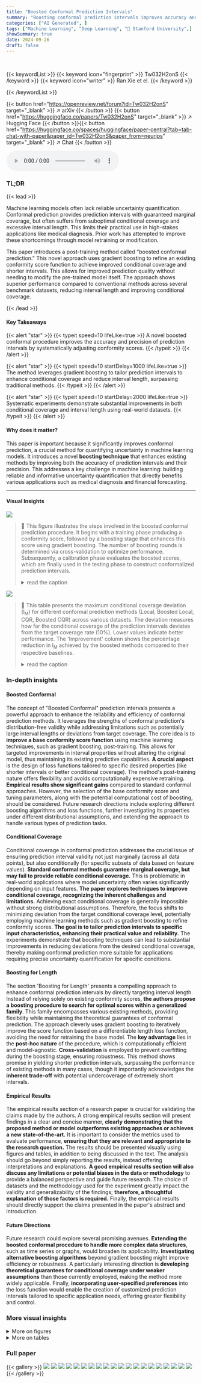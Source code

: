 ```yaml
---
title: "Boosted Conformal Prediction Intervals"
summary: "Boosting conformal prediction intervals improves accuracy and precision by tailoring them to specific desired properties via machine learning."
categories: ["AI Generated", ]
tags: ["Machine Learning", "Deep Learning", "🏢 Stanford University",]
showSummary: true
date: 2024-09-26
draft: false
---
```


<br>

{{< keywordList >}}
{{< keyword icon="fingerprint" >}} Tw032H2onS {{< /keyword >}}
{{< keyword icon="writer" >}} Ran Xie et el. {{< /keyword >}}
 
{{< /keywordList >}}

{{< button href="https://openreview.net/forum?id=Tw032H2onS" target="_blank" >}}
↗ arXiv
{{< /button >}}
{{< button href="https://huggingface.co/papers/Tw032H2onS" target="_blank" >}}
↗ Hugging Face
{{< /button >}}{{< button href="https://huggingface.co/spaces/huggingface/paper-central?tab=tab-chat-with-paper&paper_id=Tw032H2onS&paper_from=neurips" target="_blank" >}}
↗ Chat
{{< /button >}}




<audio controls>
    <source src="https://ai-paper-reviewer.com/Tw032H2onS/podcast.wav" type="audio/wav">
    Your browser does not support the audio element.
</audio>


### TL;DR


{{< lead >}}

Machine learning models often lack reliable uncertainty quantification. Conformal prediction provides prediction intervals with guaranteed marginal coverage, but often suffers from suboptimal conditional coverage and excessive interval length.  This limits their practical use in high-stakes applications like medical diagnosis.  Prior work has attempted to improve these shortcomings through model retraining or modification. 

This paper introduces a post-training method called "boosted conformal prediction." This novel approach uses gradient boosting to refine an existing conformity score function to achieve improved conditional coverage and shorter intervals. This allows for improved prediction quality without needing to modify the pre-trained model itself.  The approach shows superior performance compared to conventional methods across several benchmark datasets, reducing interval length and improving conditional coverage.

{{< /lead >}}


#### Key Takeaways

{{< alert "star" >}}
{{< typeit speed=10 lifeLike=true >}} A novel boosted conformal procedure improves the accuracy and precision of prediction intervals by systematically adjusting conformity scores. {{< /typeit >}}
{{< /alert >}}

{{< alert "star" >}}
{{< typeit speed=10 startDelay=1000 lifeLike=true >}} The method leverages gradient boosting to tailor prediction intervals to enhance conditional coverage and reduce interval length, surpassing traditional methods. {{< /typeit >}}
{{< /alert >}}

{{< alert "star" >}}
{{< typeit speed=10 startDelay=2000 lifeLike=true >}} Systematic experiments demonstrate substantial improvements in both conditional coverage and interval length using real-world datasets. {{< /typeit >}}
{{< /alert >}}

#### Why does it matter?
This paper is important because it significantly improves conformal prediction, a crucial method for quantifying uncertainty in machine learning models.  It introduces a novel **boosting technique** that enhances existing methods by improving both the accuracy of prediction intervals and their precision. This addresses a key challenge in machine learning: building reliable and informative uncertainty quantification that directly benefits various applications such as medical diagnosis and financial forecasting.

------
#### Visual Insights



![](https://ai-paper-reviewer.com/Tw032H2onS/figures_1_1.jpg)

> 🔼 This figure illustrates the steps involved in the boosted conformal prediction procedure.  It begins with a training phase producing a conformity score, followed by a boosting stage that enhances this score using gradient boosting. The number of boosting rounds is determined via cross-validation to optimize performance.  Subsequently, a calibration phase evaluates the boosted scores, which are finally used in the testing phase to construct conformalized prediction intervals.
> <details>
> <summary>read the caption</summary>
> Figure 1: Illustration of the boosted conformal prediction procedure. We introduce a boosting stage between training and calibration, where we boost τ rounds on the conformity score function E(·, ·) and obtain the boosted score E(†)(·,·). The number of boosting rounds τ is selected via cross-validation. A detailed description of the procedure is presented in Algorithm 1.
> </details>





![](https://ai-paper-reviewer.com/Tw032H2onS/tables_7_1.jpg)

> 🔼 This table presents the maximum conditional coverage deviation (l<sub>M</sub>) for different conformal prediction methods (Local, Boosted Local, CQR, Boosted CQR) across various datasets.  The deviation measures how far the conditional coverage of the prediction intervals deviates from the target coverage rate (10%). Lower values indicate better performance.  The 'Improvement' column shows the percentage reduction in l<sub>M</sub> achieved by the boosted methods compared to their respective baselines.
> <details>
> <summary>read the caption</summary>
> Table 1: Test set maximum deviation loss l<sub>M</sub> evaluated on various conformalized intervals. The best result achieved for each dataset is highlighted in bold.
> </details>





### In-depth insights


#### Boosted Conformal
The concept of "Boosted Conformal" prediction intervals presents a powerful approach to enhance the reliability and efficiency of conformal prediction methods.  It leverages the strengths of conformal prediction's distribution-free validity while addressing limitations such as potentially large interval lengths or deviations from target coverage.  The core idea is to **improve a base conformity score function** using machine learning techniques, such as gradient boosting, post-training. This allows for targeted improvements in interval properties without altering the original model, thus maintaining its existing predictive capabilities.  **A crucial aspect** is the design of loss functions tailored to specific desired properties (like shorter intervals or better conditional coverage). The method's post-training nature offers flexibility and avoids computationally expensive retraining.  **Empirical results show significant gains** compared to standard conformal approaches.  However, the selection of the base conformity score and tuning parameters, along with the potential computational cost of boosting, should be considered. Future research directions include exploring different boosting algorithms and loss functions, further investigating its properties under different distributional assumptions, and extending the approach to handle various types of prediction tasks.

#### Conditional Coverage
Conditional coverage in conformal prediction addresses the crucial issue of ensuring prediction interval validity not just marginally (across all data points), but also conditionally (for specific subsets of data based on feature values).  **Standard conformal methods guarantee marginal coverage, but may fail to provide reliable conditional coverage.** This is problematic in real-world applications where model uncertainty often varies significantly depending on input features.  **The paper explores techniques to improve conditional coverage, recognizing the inherent challenges and limitations.**  Achieving exact conditional coverage is generally impossible without strong distributional assumptions.  Therefore, the focus shifts to minimizing deviation from the target conditional coverage level, potentially employing machine learning methods such as gradient boosting to refine conformity scores.  **The goal is to tailor prediction intervals to specific input characteristics, enhancing their practical value and reliability.** The experiments demonstrate that boosting techniques can lead to substantial improvements in reducing deviations from the desired conditional coverage, thereby making conformal prediction more suitable for applications requiring precise uncertainty quantification for specific conditions.

#### Boosting for Length
The section 'Boosting for Length' presents a compelling approach to enhance conformal prediction intervals by directly targeting interval length.  Instead of relying solely on existing conformity scores, **the authors propose a boosting procedure to search for optimal scores within a generalized family**. This family encompasses various existing methods, providing flexibility while maintaining the theoretical guarantees of conformal prediction. The approach cleverly uses gradient boosting to iteratively improve the score function based on a differentiable length loss function, avoiding the need for retraining the base model. The **key advantage** lies in the **post-hoc nature** of the procedure, which is computationally efficient and model-agnostic.  **Cross-validation** is employed to prevent overfitting during the boosting stage, ensuring robustness. This method shows promise in yielding shorter prediction intervals, surpassing the performance of existing methods in many cases, though it importantly acknowledges the **inherent trade-off** with potential undercoverage of extremely short intervals.

#### Empirical Results
The empirical results section of a research paper is crucial for validating the claims made by the authors.  A strong empirical results section will present findings in a clear and concise manner, **clearly demonstrating that the proposed method or model outperforms existing approaches or achieves a new state-of-the-art.**  It is important to consider the metrics used to evaluate performance, **ensuring that they are relevant and appropriate to the research question.** The results should be presented visually using figures and tables, in addition to being discussed in the text.  The analysis should go beyond simply reporting the results, instead offering interpretations and explanations.  **A good empirical results section will also discuss any limitations or potential biases in the data or methodology** to provide a balanced perspective and guide future research. The choice of datasets and the methodology used for the experiment greatly impact the validity and generalizability of the findings; **therefore, a thoughtful explanation of those factors is required.** Finally, the empirical results should directly support the claims presented in the paper's abstract and introduction.

#### Future Directions
Future research could explore several promising avenues. **Extending the boosted conformal procedure to handle more complex data structures**, such as time series or graphs, would broaden its applicability.  **Investigating alternative boosting algorithms** beyond gradient boosting might improve efficiency or robustness. A particularly interesting direction is **developing theoretical guarantees for conditional coverage under weaker assumptions** than those currently employed, making the method more widely applicable. Finally, **incorporating user-specified preferences** into the loss function would enable the creation of customized prediction intervals tailored to specific application needs, offering greater flexibility and control.


### More visual insights

<details>
<summary>More on figures
</summary>


![](https://ai-paper-reviewer.com/Tw032H2onS/figures_4_1.jpg)

> 🔼 This figure illustrates the process of selecting the optimal number of boosting rounds using k-fold cross-validation. The left panel shows how the data is split into k folds, with one fold held out for validation in each iteration.  A gradient boosting algorithm is applied to the remaining k-1 folds to generate a sequence of candidate score functions. The performance of each candidate is evaluated on the held-out fold using a task-specific loss function. The right panel shows a plot of the average loss across all k folds as a function of the number of boosting rounds. The round that minimizes this average loss is selected as the optimal number of boosting rounds.
> <details>
> <summary>read the caption</summary>
> Figure 2: Schematic drawing showing the selection of the number of boosting rounds via cross-validation. Left: we hold out fold j, and use the remaining k − 1 folds to generate candidate scores E(t), t = 0, ..., max-round. The performance of each score is evaluated on fold j using the loss function l. Right: best-round minimizes the average loss across all k folds. A detailed description of the procedure is presented in Algorithm 1.
> </details>



![](https://ai-paper-reviewer.com/Tw032H2onS/figures_7_1.jpg)

> 🔼 This figure compares the conditional coverage of the classical Local conformal procedure and the boosted Local conformal procedure on the meps-19 dataset.  A contrast tree is used to partition the test set into leaf nodes, and the miscoverage rate (deviation from the target rate of 10%) is calculated for each leaf node.  The figure visually demonstrates how the boosted procedure improves conditional coverage by showing a more even distribution of miscoverage across the leaf nodes, closer to the target rate of 10%.
> <details>
> <summary>read the caption</summary>
> Figure 3: Comparison of test set conditional coverage evaluated on the dataset meps-19: (a) shows the classical Local-type conformal procedure and (b) our boosted Local-type conformal procedure. The target miscoverage rate is set to a = 10% (red). Miscoverage rate is computed at each leaf of the contrast tree, constructed to detect deviation from the target rate. Each leaf node is labeled with its size, namely, the fraction of the test set it represents.
> </details>



![](https://ai-paper-reviewer.com/Tw032H2onS/figures_9_1.jpg)

> 🔼 The figure compares the average interval lengths of the classical Local and CQR conformal methods with their boosted counterparts.  The comparison is broken down across four leaves of a regression tree built from the training data to illustrate how the interval lengths vary across different segments of the feature space.  A positive log ratio indicates that boosting reduced the interval length, signifying the effectiveness of the proposed boosting technique.
> <details>
> <summary>read the caption</summary>
> Figure 4: Comparison of test set average interval length evaluated on the meps-19 and blog datasets: classical Local and CQR conformal procedure versus the boosted procedures (abbreviated as 'Localb' and 'CQRb') compared in each of the 4 leaves of a regression tree trained on the training set to predict the label Y. A positive log ratio value between the regular and boosted interval lengths indicates improvement from boosting. The target miscoverage rate is set at α = 10%.
> </details>



![](https://ai-paper-reviewer.com/Tw032H2onS/figures_19_1.jpg)

> 🔼 This figure compares the performance of two different approaches for optimizing conformal prediction intervals.  The first, shown in red, involves directly training a gradient-based algorithm to minimize a custom loss function. The second approach, shown in blue, uses the proposed boosted conformal procedure.  The x-axis represents the percentage of training data used, while the y-axis shows the average interval length, marginal coverage, maximum deviation from target conditional coverage, and training time. The figure illustrates that the boosted conformal method achieves comparable performance to the direct training method with significantly less computation time.  In particular, the boosted approach shows consistent marginal coverage across different training sizes, unlike the direct training approach.
> <details>
> <summary>read the caption</summary>
> Figure A1: Comparison of boosted interval length, marginal coverage, maximum conditional coverage deviation (lm), and runtime between direct training of a gradient-based algorithm (red) and boosting on a pre-trained conformity score (blue).
> </details>



![](https://ai-paper-reviewer.com/Tw032H2onS/figures_19_2.jpg)

> 🔼 This figure illustrates the process of selecting the optimal number of boosting rounds using k-fold cross-validation.  The left panel shows how, for each fold (j), a model is trained on k-1 folds, and candidate scores E(t) are generated for various boosting rounds (t).  Each score's performance is then evaluated on the held-out fold (j) using a loss function (l). The right panel displays how the best number of boosting rounds is chosen by selecting the boosting round (τ) which minimizes the average loss across all folds. Algorithm 1 provides a detailed description of this process.
> <details>
> <summary>read the caption</summary>
> Figure 2: Schematic drawing showing the selection of the number of boosting rounds via cross-validation. Left: we hold out fold j, and use the remaining k - 1 folds to generate candidate scores E(t), t = 0, ..., max-round. The performance of each score is evaluated on fold j using the loss function l. Right: best-round minimizes the average loss across all k folds. A detailed description of the procedure is presented in Algorithm 1.
> </details>



![](https://ai-paper-reviewer.com/Tw032H2onS/figures_20_1.jpg)

> 🔼 This figure compares the conditional coverage of the classical Local conformal prediction method with the proposed boosted Local method on the meps-19 dataset.  The target miscoverage rate is 10%. A contrast tree is used to partition the test data, and the miscoverage rate (deviation from the target rate) is calculated for each leaf node of the tree. The figure visually shows how the boosted method improves the conditional coverage compared to the classical method by showing that the miscoverage rates are closer to the target 10% in the boosted method.
> <details>
> <summary>read the caption</summary>
> Figure 3: Comparison of test set conditional coverage evaluated on the dataset meps-19: (a) shows the classical Local-type conformal procedure and (b) our boosted Local-type conformal procedure. The target miscoverage rate is set to α = 10% (red). Miscoverage rate is computed at each leaf of the contrast tree, constructed to detect deviation from the target rate. Each leaf node is labeled with its size, namely, the fraction of the test set it represents.
> </details>



![](https://ai-paper-reviewer.com/Tw032H2onS/figures_21_1.jpg)

> 🔼 This figure compares the performance of the classical Local conformal prediction method and the proposed boosted Local method on the meps-19 dataset.  Conditional coverage, the probability that the prediction interval contains the true value given specific features, is evaluated using a contrast tree which partitions the data into leaf nodes.  The figure visualizes the miscoverage rate (deviation from the target 10% miscoverage rate) for each leaf node of the contrast tree.  It shows that the boosted method achieves a better approximation of the target miscoverage rate.
> <details>
> <summary>read the caption</summary>
> Figure 3: Comparison of test set conditional coverage evaluated on the dataset meps-19: (a) shows the classical Local-type conformal procedure and (b) our boosted Local-type conformal procedure. The target miscoverage rate is set to α = 10% (red). Miscoverage rate is computed at each leaf of the contrast tree, constructed to detect deviation from the target rate. Each leaf node is labeled with its size, namely, the fraction of the test set it represents.
> </details>



![](https://ai-paper-reviewer.com/Tw032H2onS/figures_22_1.jpg)

> 🔼 This figure compares the conditional coverage of the classical Local conformal procedure and the boosted Local conformal procedure on the meps-19 dataset.  The target miscoverage rate is 10%, represented by red lines.  The contrast tree partitions the data, and each leaf node shows the conditional miscoverage rate and the percentage of the test set it represents, illustrating how well the procedures maintain the target miscoverage rate across different subsets of the data. The boosted procedure demonstrates improved alignment with the target rate.
> <details>
> <summary>read the caption</summary>
> Figure 3: Comparison of test set conditional coverage evaluated on the dataset meps-19: (a) shows the classical Local-type conformal procedure and (b) our boosted Local-type conformal procedure. The target miscoverage rate is set to a = 10% (red). Miscoverage rate is computed at each leaf of the contrast tree, constructed to detect deviation from the target rate. Each leaf node is labeled with its size, namely, the fraction of the test set it represents.
> </details>



![](https://ai-paper-reviewer.com/Tw032H2onS/figures_22_2.jpg)

> 🔼 This figure compares the conditional coverage of the classical Local conformal procedure with the boosted Local conformal procedure on the meps-19 dataset.  A contrast tree is used to partition the test set into subgroups based on feature values. Each leaf of the tree represents a subgroup, and the miscoverage rate (deviation from the target 10% miscoverage rate) is calculated for each subgroup. The figure visually demonstrates the improvement in conditional coverage achieved by the boosted method by showing that the miscoverage rates in the leaves of the contrast tree for the boosted method are closer to the target rate than for the classical method.
> <details>
> <summary>read the caption</summary>
> Figure 3: Comparison of test set conditional coverage evaluated on the dataset meps-19: (a) shows the classical Local-type conformal procedure and (b) our boosted Local-type conformal procedure. The target miscoverage rate is set to a = 10% (red). Miscoverage rate is computed at each leaf of the contrast tree, constructed to detect deviation from the target rate. Each leaf node is labeled with its size, namely, the fraction of the test set it represents.
> </details>



![](https://ai-paper-reviewer.com/Tw032H2onS/figures_22_3.jpg)

> 🔼 This figure compares the average interval length of classical Local and CQR conformal methods with their boosted counterparts.  The comparison is shown for each of four leaves of a regression tree built to predict the target variable Y, allowing for a visualization of the impact of boosting on interval length across different regions of the feature space. A positive log ratio indicates that boosting improved the length of the prediction intervals.  The target miscoverage rate used was 10%.
> <details>
> <summary>read the caption</summary>
> Figure 4: Comparison of test set average interval length evaluated on the meps-19 and blog datasets: classical Local and CQR conformal procedure versus the boosted procedures (abbreviated as 'Localb' and 'CQRb') compared in each of the 4 leaves of a regression tree trained on the training set to predict the label Y. A positive log ratio value between the regular and boosted interval lengths indicates improvement from boosting. The target miscoverage rate is set at a = 10%.
> </details>



![](https://ai-paper-reviewer.com/Tw032H2onS/figures_23_1.jpg)

> 🔼 The figure compares the average interval lengths produced by classical Local and CQR conformal methods and their boosted counterparts.  The comparison is done for each leaf of a regression tree trained on the training data to predict the response variable Y. A positive log ratio indicates that the boosted method produced shorter intervals than the corresponding non-boosted method.  The target miscoverage rate (the probability that the true value falls outside the prediction interval) is set to 10%.
> <details>
> <summary>read the caption</summary>
> Figure 4: Comparison of test set average interval length evaluated on the meps-19 and blog datasets: classical Local and CQR conformal procedure versus the boosted procedures (abbreviated as 'Localb' and 'CQRb') compared in each of the 4 leaves of a regression tree trained on the training set to predict the label Y. A positive log ratio value between the regular and boosted interval lengths indicates improvement from boosting. The target miscoverage rate is set at a = 10%.
> </details>



![](https://ai-paper-reviewer.com/Tw032H2onS/figures_23_2.jpg)

> 🔼 This figure compares the average interval lengths of classical and boosted conformal methods (Local and CQR) across four different leaf nodes of a regression tree.  The regression tree is used to partition the data based on features, allowing for a more detailed analysis of the interval lengths under different feature combinations. Positive log ratios indicate that the boosted methods provide shorter intervals than their classical counterparts.  The target miscoverage rate is set at 10%.
> <details>
> <summary>read the caption</summary>
> Figure 4: Comparison of test set average interval length evaluated on the meps-19 and blog datasets: classical Local and CQR conformal procedure versus the boosted procedures (abbreviated as 'Localb' and 'CQRb') compared in each of the 4 leaves of a regression tree trained on the training set to predict the label Y. A positive log ratio value between the regular and boosted interval lengths indicates improvement from boosting. The target miscoverage rate is set at a = 10%.
> </details>



![](https://ai-paper-reviewer.com/Tw032H2onS/figures_23_3.jpg)

> 🔼 This figure compares the average interval length of the classical Local and CQR conformal methods with their boosted counterparts.  The comparison is done for each of the four leaves of a regression tree built to predict the outcome variable Y. A positive log ratio indicates that boosting has led to shorter intervals.  The target miscoverage rate used is 10%.
> <details>
> <summary>read the caption</summary>
> Figure 4: Comparison of test set average interval length evaluated on the meps-19 and blog datasets: classical Local and CQR conformal procedure versus the boosted procedures (abbreviated as ‘Localb’ and ‘CQRb’) compared in each of the 4 leaves of a regression tree trained on the training set to predict the label Y. A positive log ratio value between the regular and boosted interval lengths indicates improvement from boosting. The target miscoverage rate is set at α = 10%.
> </details>



![](https://ai-paper-reviewer.com/Tw032H2onS/figures_24_1.jpg)

> 🔼 This figure compares the conditional coverage of the classical Local conformal procedure and the boosted Local conformal procedure on the meps-19 dataset. A contrast tree is used to partition the test set, and the miscoverage rate (deviation from the target 10% miscoverage rate) is computed for each leaf node. The figure shows that the boosted conformal procedure achieves better conditional coverage than the classical procedure.
> <details>
> <summary>read the caption</summary>
> Figure 3: Comparison of test set conditional coverage evaluated on the dataset meps-19: (a) shows the classical Local-type conformal procedure and (b) our boosted Local-type conformal procedure. The target miscoverage rate is set to a = 10% (red). Miscoverage rate is computed at each leaf of the contrast tree, constructed to detect deviation from the target rate. Each leaf node is labeled with its size, namely, the fraction of the test set it represents.
> </details>



</details>




<details>
<summary>More on tables
</summary>


![](https://ai-paper-reviewer.com/Tw032H2onS/tables_9_1.jpg)
> 🔼 This table presents the maximum deviation of the conformalized prediction intervals from the target conditional coverage rate (1-α) for various datasets using different methods. The maximum deviation is calculated using a contrast tree algorithm. The table shows the results for both the Local and CQR methods, both before and after boosting. The best result is highlighted in bold for each dataset.
> <details>
> <summary>read the caption</summary>
> Table 1: Test set maximum deviation loss  evaluated on various conformalized intervals. The best result achieved for each dataset is highlighted in bold.
> </details>

![](https://ai-paper-reviewer.com/Tw032H2onS/tables_15_1.jpg)
> 🔼 This table presents the maximum deviation loss (l<sub>M</sub>) for various conformal prediction intervals on a test dataset. The loss function quantifies the deviation from the target conditional coverage.  The table compares the performance of Local, Boosted Local, CQR, and Boosted CQR methods across several datasets, highlighting the best performing method for each.  The results showcase the effectiveness of boosting in improving conditional coverage for Local conformal prediction intervals, while showing that CQR methods already perform well and boosting provides less improvement.
> <details>
> <summary>read the caption</summary>
> Table 1: Test set maximum deviation loss l<sub>M</sub> evaluated on various conformalized intervals. The best result achieved for each dataset is highlighted in bold.
> </details>

![](https://ai-paper-reviewer.com/Tw032H2onS/tables_16_1.jpg)
> 🔼 This table presents the maximum conditional coverage deviation (l<sub>M</sub>) for different conformal methods (Local, Boosted Local, CQR, Boosted CQR) across various datasets.  The lower the l<sub>M</sub> value, the closer the conditional coverage is to the target, indicating better performance.  The table shows both the performance of standard conformal methods and their boosted counterparts, allowing for a comparison of improvement achieved through boosting.
> <details>
> <summary>read the caption</summary>
> Table 1: Test set maximum deviation loss l<sub>M</sub> evaluated on various conformalized intervals. The best result achieved for each dataset is highlighted in bold.
> </details>

![](https://ai-paper-reviewer.com/Tw032H2onS/tables_16_2.jpg)
> 🔼 This table presents the results of evaluating the maximum deviation loss (lM) for various conformal prediction intervals across different datasets.  The loss lM measures how much the conditional coverage of the prediction intervals deviates from the target coverage rate.  The table compares the performance of Local, Boosted Local, CQR, and Boosted CQR methods. The best performing method for each dataset is highlighted in bold, indicating the method that achieved the lowest deviation from the target conditional coverage rate.
> <details>
> <summary>read the caption</summary>
> Table 1: Test set maximum deviation loss lM evaluated on various conformalized intervals. The best result achieved for each dataset is highlighted in bold.
> </details>

![](https://ai-paper-reviewer.com/Tw032H2onS/tables_16_3.jpg)
> 🔼 This table presents the maximum deviation from the target conditional coverage rate (10%) for various conformal prediction intervals.  It compares the performance of the Local and CQR methods, both with and without boosting, across multiple datasets. The 'Improvement' column shows the percentage reduction in deviation achieved by boosting.  Lower values indicate better performance, with bold values representing the best result for each dataset.
> <details>
> <summary>read the caption</summary>
> Table 1: Test set maximum deviation loss \(\ell_M\) evaluated on various conformalized intervals. The best result achieved for each dataset is highlighted in bold.
> </details>

![](https://ai-paper-reviewer.com/Tw032H2onS/tables_17_1.jpg)
> 🔼 This table presents the maximum deviation from the target conditional coverage rate (1-α) for various conformal prediction intervals.  The deviation is calculated using a contrast tree method. Results are shown for both the Local and CQR conformity scores, both before and after applying the boosting procedure. The table helps to evaluate the effectiveness of the boosting method in improving the accuracy of conditional coverage.
> <details>
> <summary>read the caption</summary>
> Table 1: Test set maximum deviation loss lM evaluated on various conformalized intervals. The best result achieved for each dataset is highlighted in bold.
> </details>

![](https://ai-paper-reviewer.com/Tw032H2onS/tables_17_2.jpg)
> 🔼 This table presents the maximum deviation from the target conditional coverage rate (1-α = 0.9) for various conformalized prediction intervals on eleven different datasets.  The methods compared are Local, Boosted Local, CQR, and Boosted CQR. The best performing method for each dataset is highlighted in bold.  The results show the effectiveness of the boosted conformal methods in reducing the deviation from the target coverage rate compared to the non-boosted versions, especially for the Local method.
> <details>
> <summary>read the caption</summary>
> Table 1: Test set maximum deviation loss l<sub>M</sub> evaluated on various conformalized intervals. The best result achieved for each dataset is highlighted in bold.
> </details>

![](https://ai-paper-reviewer.com/Tw032H2onS/tables_17_3.jpg)
> 🔼 This table presents the average length of prediction intervals obtained using different methods: Local, Boosted Local, CQR, and Boosted CQR.  The results are shown for 11 different datasets.  The 'best' result for each dataset (shortest interval length) is highlighted in bold. The table demonstrates the impact of the boosting procedure on interval length, showing improvements in many cases.
> <details>
> <summary>read the caption</summary>
> Table 2: Test set average interval length l₁ evaluated on various conformalized prediction intervals. The best result achieved for each dataset is highlighted in bold.
> </details>

![](https://ai-paper-reviewer.com/Tw032H2onS/tables_18_1.jpg)
> 🔼 This table presents the results of evaluating the maximum deviation loss (lm) for different conformalized prediction intervals. It shows the performance of the Local and CQR methods, both with and without boosting, on various datasets. The best performing method for each dataset is highlighted in bold, offering a concise comparison of different approaches to conformal prediction.
> <details>
> <summary>read the caption</summary>
> Table 1: Test set maximum deviation loss  evaluated on various conformalized intervals. The best result achieved for each dataset is highlighted in bold.
> </details>

![](https://ai-paper-reviewer.com/Tw032H2onS/tables_18_2.jpg)
> 🔼 This table presents the maximum conditional coverage deviation (lM) for different datasets using various conformal prediction interval methods.  The methods compared include Local, Boosted Local, CQR, and Boosted CQR.  The table shows the lM values for each method and dataset, and highlights the best performing method for each dataset in bold, indicating the method with the lowest deviation from the target conditional coverage.
> <details>
> <summary>read the caption</summary>
> Table 1: Test set maximum deviation loss lM evaluated on various conformalized intervals. The best result achieved for each dataset is highlighted in bold.
> </details>

</details>




### Full paper

{{< gallery >}}
<img src="https://ai-paper-reviewer.com/Tw032H2onS/1.png" class="grid-w50 md:grid-w33 xl:grid-w25" />
<img src="https://ai-paper-reviewer.com/Tw032H2onS/2.png" class="grid-w50 md:grid-w33 xl:grid-w25" />
<img src="https://ai-paper-reviewer.com/Tw032H2onS/3.png" class="grid-w50 md:grid-w33 xl:grid-w25" />
<img src="https://ai-paper-reviewer.com/Tw032H2onS/4.png" class="grid-w50 md:grid-w33 xl:grid-w25" />
<img src="https://ai-paper-reviewer.com/Tw032H2onS/5.png" class="grid-w50 md:grid-w33 xl:grid-w25" />
<img src="https://ai-paper-reviewer.com/Tw032H2onS/6.png" class="grid-w50 md:grid-w33 xl:grid-w25" />
<img src="https://ai-paper-reviewer.com/Tw032H2onS/7.png" class="grid-w50 md:grid-w33 xl:grid-w25" />
<img src="https://ai-paper-reviewer.com/Tw032H2onS/8.png" class="grid-w50 md:grid-w33 xl:grid-w25" />
<img src="https://ai-paper-reviewer.com/Tw032H2onS/9.png" class="grid-w50 md:grid-w33 xl:grid-w25" />
<img src="https://ai-paper-reviewer.com/Tw032H2onS/10.png" class="grid-w50 md:grid-w33 xl:grid-w25" />
<img src="https://ai-paper-reviewer.com/Tw032H2onS/11.png" class="grid-w50 md:grid-w33 xl:grid-w25" />
<img src="https://ai-paper-reviewer.com/Tw032H2onS/12.png" class="grid-w50 md:grid-w33 xl:grid-w25" />
<img src="https://ai-paper-reviewer.com/Tw032H2onS/13.png" class="grid-w50 md:grid-w33 xl:grid-w25" />
<img src="https://ai-paper-reviewer.com/Tw032H2onS/14.png" class="grid-w50 md:grid-w33 xl:grid-w25" />
<img src="https://ai-paper-reviewer.com/Tw032H2onS/15.png" class="grid-w50 md:grid-w33 xl:grid-w25" />
<img src="https://ai-paper-reviewer.com/Tw032H2onS/16.png" class="grid-w50 md:grid-w33 xl:grid-w25" />
<img src="https://ai-paper-reviewer.com/Tw032H2onS/17.png" class="grid-w50 md:grid-w33 xl:grid-w25" />
<img src="https://ai-paper-reviewer.com/Tw032H2onS/18.png" class="grid-w50 md:grid-w33 xl:grid-w25" />
<img src="https://ai-paper-reviewer.com/Tw032H2onS/19.png" class="grid-w50 md:grid-w33 xl:grid-w25" />
<img src="https://ai-paper-reviewer.com/Tw032H2onS/20.png" class="grid-w50 md:grid-w33 xl:grid-w25" />
{{< /gallery >}}